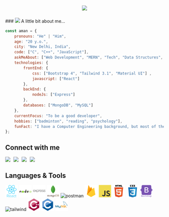 
<h2 align="center">
  <a href="https://git.io/typing-svg">
    <img src="https://readme-typing-svg.herokuapp.com/?lines=Hello,+There!+👋;I+am+Aman....;Nice+to+meet+you!&center=true&size=30">
  </a>
</h2>

<div align= "left">
### <img src="https://media.giphy.com/media/VgCDAzcKvsR6OM0uWg/giphy.gif" width="50"> A little bit about me...  

```javascript
const aman = {
    pronouns: "He" | "Him",
    age: "20 y.o.",
    city: "New Delhi, India",
    code: ["C", "C++", "JavaScript"],
    askMeAbout: ["Web Development", "MERN", "Tech", "Data Structures", "Algorithms"],
    technologies: {
        frontEnd: {
            css: ["Bootstrap 4", "Tailwind 3.1", "Material UI"] ,
            javascript: ["React"]
        },
        backEnd: {
            nodeJs: ["Express"]
        },
        databases: ["MongoDB", "MySQL"]
    },
    currentFocus: "To be a good developer",
    hobbies: ["badminton", "reading", "psychology"],
    funFact: "I have a Computer Engineering background, but most of the credit goes to Google and Stack Overflow"
};
```
</div>  


## Connect with me 

<a href="https://linkedin.com/in/amandeep-singh-3105b9207">
  <img align = "left" width="26px" src="https://raw.githubusercontent.com/rahuldkjain/github-profile-readme-generator/master/src/images/icons/Social/linked-in-alt.svg"  />
</a>
  <a href="https://www.leetcode.com/ama29n">
  <img align = "left" width="26px" src="https://raw.githubusercontent.com/rahuldkjain/github-profile-readme-generator/master/src/images/icons/Social/leet-code.svg" />
</a>
<a href="mailto:ama3149n@gmail.com">
  <img align = "left" width="26px" src="https://www.vectorlogo.zone/logos/gmail/gmail-icon.svg" />
</a>
<a href="https://instagram.com/ama29n">
  <img align = "left" width="26px" src="https://raw.githubusercontent.com/rahuldkjain/github-profile-readme-generator/master/src/images/icons/Social/instagram.svg" />
</a>

<br>



## Languages & Tools

<div align="left" display="flex"> 
<a target="_blank" rel="noreferrer"> <img src="https://raw.githubusercontent.com/devicons/devicon/master/icons/react/react-original-wordmark.svg" alt="react" width="40" height="40"/></a>
<a target="_blank" rel="noreferrer"> <img src="https://raw.githubusercontent.com/devicons/devicon/master/icons/nodejs/nodejs-original-wordmark.svg" alt="nodejs" width="40" height="40"/> </a> 
<a target="_blank" rel="noreferrer"> <img src="https://raw.githubusercontent.com/devicons/devicon/master/icons/express/express-original-wordmark.svg" alt="express" width="40" height="40"/> </a> 
<a target="_blank" rel="noreferrer"> <img src="https://raw.githubusercontent.com/devicons/devicon/master/icons/mongodb/mongodb-original-wordmark.svg" alt="mongodb" width="40" height="40"/> </a> 
<a target="_blank" rel="noreferrer"> <img src="https://www.vectorlogo.zone/logos/getpostman/getpostman-icon.svg" alt="postman" width="40" height="40"/> </a> 
<a target="_blank" rel="noreferrer"> <img src="https://raw.githubusercontent.com/github/explore/80688e429a7d4ef2fca1e82350fe8e3517d3494d/topics/firebase/firebase.png" alt="firebase" width="40" height="40"/> </a> 
<a target="_blank" rel="noreferrer"> <img src="https://raw.githubusercontent.com/devicons/devicon/master/icons/javascript/javascript-original.svg" alt="javascript" width="40" height="40"/> </a> 
<a target="_blank" rel="noreferrer"> <img src="https://raw.githubusercontent.com/devicons/devicon/master/icons/html5/html5-original-wordmark.svg" alt="html5" width="40" height="40"/> </a> 
<a target="_blank" rel="noreferrer"> <img src="https://raw.githubusercontent.com/devicons/devicon/master/icons/css3/css3-original-wordmark.svg" alt="css3" width="40" height="40"/> </a> 
<a target="_blank" rel="noreferrer"> <img src="https://raw.githubusercontent.com/devicons/devicon/master/icons/bootstrap/bootstrap-plain-wordmark.svg" alt="bootstrap" width="40" height="40"/> </a> 
<a target="_blank" rel="noreferrer"> <img src="https://www.vectorlogo.zone/logos/tailwindcss/tailwindcss-icon.svg" alt="tailwind" width="40" height="40"/> </a> 
<a target="_blank" rel="noreferrer"> <img src="https://raw.githubusercontent.com/devicons/devicon/master/icons/cplusplus/cplusplus-original.svg" alt="cplusplus" width="40" height="40"/> </a> 
<a target="_blank" rel="noreferrer"> <img src="https://raw.githubusercontent.com/devicons/devicon/master/icons/c/c-original.svg" alt="c" width="40" height="40"/> </a> 
<a target="_blank" rel="noreferrer"> <img src="https://raw.githubusercontent.com/devicons/devicon/master/icons/mysql/mysql-original-wordmark.svg" alt="mysql" width="40" height="40"/> </a> 
</div>

<br>

<!-- [![Top Langs](https://github-readme-stats.vercel.app/api/top-langs/?username=ama29n)](https://github.com/anuraghazra/github-readme-stats) -->
